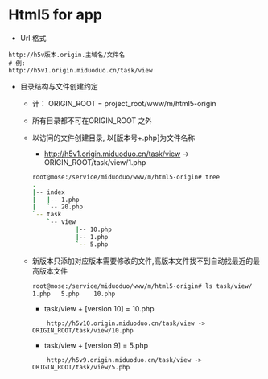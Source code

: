 Html5 for app
============================

* Url 格式
```
http://h5v版本.origin.主域名/文件名
# 例:
http://h5v1.origin.miduoduo.cn/task/view
```

* 目录结构与文件创建约定
    * 计： ORIGIN_ROOT = project_root/www/m/html5-origin

    * 所有目录都不可在ORIGIN_ROOT 之外

    * 以访问的文件创建目录, 以[版本号+.php]为文件名称
        * http://h5v1.origin.miduoduo.cn/task/view -> ORIGIN_ROOT/task/view/1.php
        ```bash
        root@mose:/service/miduoduo/www/m/html5-origin# tree
        .
        |-- index
        |   |-- 1.php
        |   `-- 20.php
        `-- task
            `-- view
                    |-- 10.php
                    |-- 1.php
                    `-- 5.php
        ```

    * 新版本只添加对应版本需要修改的文件,高版本文件找不到自动找最近的最高版本文件
        ```bash
        root@mose:/service/miduoduo/www/m/html5-origin# ls task/view/
        1.php   5.php    10.php
        ```
        * task/view + [version 10] = 10.php
        ```
            http://h5v10.origin.miduoduo.cn/task/view -> ORIGIN_ROOT/task/view/10.php
        ```
        * task/view + [version 9] = 5.php
        ```
            http://h5v9.origin.miduoduo.cn/task/view -> ORIGIN_ROOT/task/view/5.php
        ```
